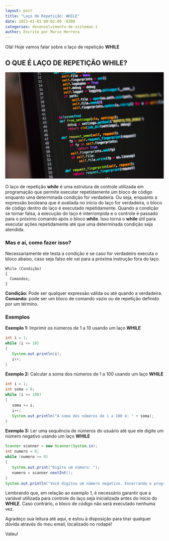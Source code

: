 ```yaml
---
layout: post
title: "Laço de Repetição: WHILE"
date: 2023-01-01 00:02:00 -0300
categories: desenvolvimento-de-sistemas-1
author: Escrito por Mario Herrera
---
```


Olá! Hoje vamos falar sobre o laço de repetição **WHILE**

## O QUE É LAÇO DE REPETIÇÃO WHILE?


![](https://github.com/mariopuebla17/blog/blob/main/_images/20230427/pw1.jpeg?raw=true)

O laço de repetição **while** é uma estrutura de controle utilizada em programação que permite executar repetidamente um bloco de código enquanto uma determinada condição for verdadeira. Ou seja, enquanto a expressão booleana que é avaliada no início do laço for verdadeira, o bloco de código dentro do laço é executado repetidamente. Quando a condição se tornar falsa, a execução do laço é interrompida e o controle é passado para o próximo comando após o bloco **while**. Isso torna o **while** útil para executar ações repetidamente até que uma determinada condição seja atendida.

### Mas e aí, como fazer isso?

Necessariamente ele testa a condição e se caso for verdadeiro executa o bloco abaixo, caso seja falso ele vai para a próxima instrução fora do laço. 

```
While (Condição) 
{ 
  Comandos; 
} 
```

**Condição:** Pode ser qualquer expressão válida ou até quando a verdadeira.  
**Comando:** pode ser um bloco de comando vazio ou de repetição definido por um término.

### Exemplos

**Exemplo 1:** Imprimir os números de 1 a 10 usando um laço **WHILE**
```java
int i = 1;
while (i <= 10) 
{
   System.out.println(i);
   i++;
}
```

**Exemplo 2:** Calcular a soma dos números de 1 a 100 usando um laço **WHILE**
```java
int i = 1;
int soma = 0;
while (i <= 100) 
{
   soma += i;
   i++;
   System.out.println("A soma dos números de 1 a 100 é: " + soma);
}
```

**Exemplo 3:** Ler uma sequência de números do usuário até que ele digite um número negativo usando um laço **WHILE**
```java
Scanner scanner = new Scanner(System.in);
int numero = 0;
while (numero >= 0) 
{
   System.out.print("Digite um número: ");
   numero = scanner.nextInt();
}
System.out.println("Você digitou um número negativo. Encerrando o programa.");
```

Lembrando que, em relação ao exemplo 1, é necessário garantir que a variável utilizada para controle do laço seja inicializada antes do início do **WHILE**. Caso contrário, o bloco de código não será executado nenhuma vez.  


Agradeço sua leitura até aqui, e estou à disposição para tirar qualquer dúvida através do meu email, localizado no rodapé!

Valeu!